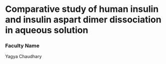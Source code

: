 # Comparative study of human insulin and insulin aspart dimer dissociation in aqueous solution

### Faculty Name

Yagya Chaudhary
